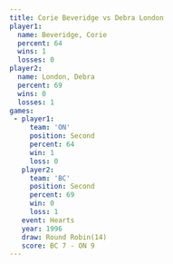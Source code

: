 ```yaml
---
title: Corie Beveridge vs Debra London
player1:                
  name: Beveridge, Corie
  percent: 64           
  wins: 1               
  losses: 0             
player2:                
  name: London, Debra   
  percent: 69           
  wins: 0               
  losses: 1             
games:
 - player1:          
     team: 'ON'      
     position: Second
     percent: 64     
     win: 1          
     loss: 0         
   player2:          
     team: 'BC'      
     position: Second
     percent: 69     
     win: 0          
     loss: 1         
   event: Hearts        
   year: 1996           
   draw: Round Robin(14)
   score: BC 7 - ON 9   
---
```

